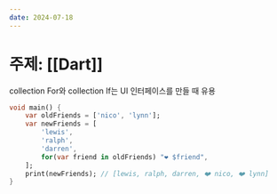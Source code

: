 ```yaml
---
date: 2024-07-18
---
```

# 주제: [[Dart]]
collection For와 collection If는 UI 인터페이스를 만들 때 유용
```dart
void main() {
	var oldFriends = ['nico', 'lynn'];
	var newFriends = [
		'lewis',
		'ralph',
		'darren',
		for(var friend in oldFriends) "❤️ $friend",
	];
	print(newFriends); // [lewis, ralph, darren, ❤️ nico, ❤️ lynn]
}
```